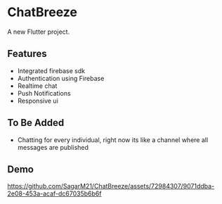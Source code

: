 # ChatBreeze

A new Flutter project.

## Features

- Integrated firebase sdk
- Authentication using Firebase
- Realtime chat
- Push Notifications
- Responsive ui

## To Be Added

- Chatting for every individual, right now its like a channel where all messages are published

## Demo

https://github.com/SagarM21/ChatBreeze/assets/72984307/9071ddba-2e08-453a-acaf-dc67035b6b6f

